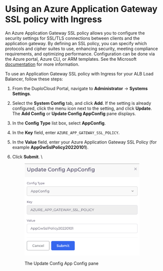 # Using an Azure Application Gateway SSL policy with Ingress

An Azure Application Gateway SSL policy allows you to configure the security settings for SSL/TLS connections between clients and the application gateway. By defining an SSL policy, you can specify which protocols and cipher suites to use, enhancing security, meeting compliance requirements, and optimizing performance. Configuration can be done via the Azure portal, Azure CLI, or ARM templates. See the Microsoft [documentation](https://learn.microsoft.com/en-us/azure/application-gateway/application-gateway-ssl-policy-overview) for more information.

To use an Application Gateway SSL policy with Ingress for your ALB Load Balancer, follow these steps:&#x20;

1. From the DuploCloud Portal, navigate to **Administrator** -> **Systems Settings**.
2. Select the **System Config** tab, and click **Add**. If the setting is already configured, click the menu icon next to the setting, and click **Update**. The **Add Config** or **Update Config AppConfig** pane displays.&#x20;
3. In the **Config Type** list box, select **AppConfig**.
4. In the **Key** field, enter `AZURE_APP_GATEWAY_SSL_POLICY`.
5. In the **Value** field, enter your Azure Application Gateway SSL Policy (for example **AppGwSslPolicy20220101**).
6.  Click **Submit**. \


    <div align="left"><figure><img src="../../../.gitbook/assets/Application gateway policy (3).png" alt="" width="375"><figcaption><p>The Update Config App Config pane</p></figcaption></figure></div>
